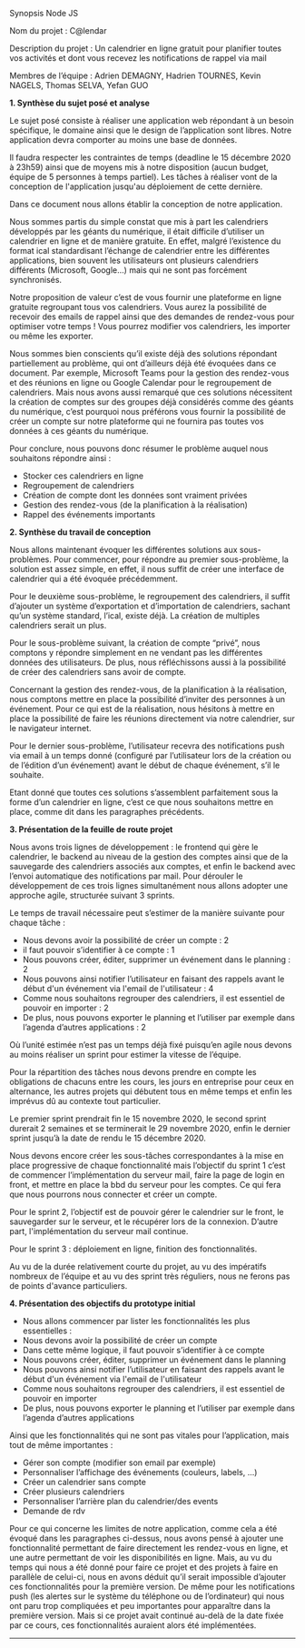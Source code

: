 Synopsis Node JS

Nom du projet : C@lendar

Description du projet : Un calendrier en ligne gratuit pour planifier toutes vos activités et dont vous recevez les notifications de rappel via mail



Membres de l’équipe : Adrien DEMAGNY, Hadrien TOURNES, Kevin NAGELS, Thomas SELVA, Yefan GUO


<b>1. Synthèse du sujet posé et analyse</b>

Le sujet posé consiste à réaliser une application web répondant à un besoin spécifique, le domaine ainsi que le design de l’application sont libres. Notre application devra comporter au moins une base de données. 

Il faudra respecter les contraintes de temps (deadline le 15 décembre 2020 à 23h59) ainsi que de moyens mis à notre disposition (aucun budget, équipe de 5 personnes à temps partiel).
Les tâches à réaliser vont de la conception de l'application jusqu'au déploiement de cette dernière. 

Dans ce document nous allons établir la conception de notre application.

Nous sommes partis du simple constat que mis à part les calendriers développés par les géants du numérique, il était difficile d’utiliser un calendrier en ligne et de manière gratuite. En effet, malgré l’existence du format ical standardisant l’échange de calendrier entre les différentes applications, bien souvent les utilisateurs ont plusieurs calendriers différents (Microsoft, Google…) mais qui ne sont pas forcément synchronisés.

Notre proposition de valeur c’est de vous fournir une plateforme en ligne gratuite regroupant tous vos calendriers. Vous aurez la possibilité de recevoir des emails de rappel ainsi que des demandes de rendez-vous pour optimiser votre temps ! Vous pourrez modifier vos calendriers, les importer ou même les exporter.

Nous sommes bien conscients qu’il existe déjà des solutions répondant partiellement au problème, qui ont d’ailleurs déjà été évoquées dans ce document. Par exemple, Microsoft Teams pour la gestion des rendez-vous et des réunions en ligne ou Google Calendar pour le regroupement de calendriers. Mais nous avons aussi remarqué que ces solutions nécessitent la création de comptes sur des groupes déjà considérés comme des géants du numérique, c’est pourquoi nous préférons vous fournir la possibilité de créer un compte sur notre plateforme qui ne fournira pas toutes vos données à ces géants du numérique.

Pour conclure, nous pouvons donc résumer le problème auquel nous souhaitons répondre ainsi :
- Stocker ces calendriers en ligne
- Regroupement de calendriers
- Création de compte dont les données sont vraiment privées
- Gestion des rendez-vous (de la planification à la réalisation)
- Rappel des événements importants

<b>2. Synthèse du travail de conception</b>


Nous allons maintenant évoquer les différentes solutions aux sous-problèmes. Pour commencer, pour répondre au premier sous-problème, la solution est assez simple, en effet, il nous suffit de créer une interface de calendrier qui a été évoquée précédemment.

Pour le deuxième sous-problème, le regroupement des calendriers, il suffit d’ajouter un système d’exportation et d’importation de calendriers, sachant qu’un système standard, l’ical, existe déjà. La création de multiples calendriers serait un plus.

Pour le sous-problème suivant, la création de compte “privé”, nous comptons y répondre simplement en ne vendant pas les différentes données des utilisateurs. De plus, nous réfléchissons aussi à la possibilité de créer des calendriers sans avoir de compte.

Concernant la gestion des rendez-vous, de la planification à la réalisation, nous comptons mettre en place la possibilité d’inviter des personnes à un événement. Pour ce qui est de la réalisation, nous hésitons à mettre en place la possibilité de faire les réunions directement via notre calendrier, sur le navigateur internet.

Pour le dernier sous-problème, l’utilisateur recevra des notifications push via email à un temps donné (configuré par l’utilisateur lors de la création ou de l’édition d’un événement) avant le début de chaque événement, s’il le souhaite.

Etant donné que toutes ces solutions s’assemblent parfaitement sous la forme d’un calendrier en ligne, c’est ce que nous souhaitons mettre en place, comme dit dans les paragraphes précédents.


<b>3. Présentation de la feuille de route projet</b>


Nous avons trois lignes de développement : le frontend qui gère le calendrier, le backend au niveau de la gestion des comptes ainsi que de la sauvegarde des calendriers associés aux comptes, et enfin le backend avec l’envoi automatique des notifications par mail.
Pour dérouler le développement de ces trois lignes simultanément nous allons adopter une approche agile, structurée suivant 3 sprints.
 
Le temps de travail nécessaire peut s’estimer de la manière suivante pour chaque tâche :	
- Nous devons avoir la possibilité de créer un compte : 2
- il faut pouvoir s’identifier à ce compte : 1
- Nous pouvons créer, éditer, supprimer un événement dans le planning  : 2
- Nous pouvons ainsi notifier l’utilisateur en faisant des rappels avant le début d'un événement via l'email de l'utilisateur : 4
- Comme nous souhaitons regrouper des calendriers, il est essentiel de pouvoir en importer : 2
- De plus, nous pouvons exporter le planning et l’utiliser par exemple dans l’agenda d’autres applications : 2

Où l’unité estimée n’est pas un temps déjà fixé puisqu’en agile nous devons au moins réaliser un sprint pour estimer la vitesse de l’équipe.

Pour la répartition des tâches nous devons prendre en compte les obligations de chacuns entre les cours, les jours en entreprise pour ceux en alternance, les autres projets qui débutent tous en même temps et enfin les imprévus dû au contexte tout particulier.


Le premier sprint prendrait fin le 15 novembre 2020, le second sprint durerait 2 semaines et se terminerait le 29 novembre 2020, enfin le dernier sprint jusqu’à la date de rendu le 15 décembre 2020.

Nous devons encore créer les sous-tâches correspondantes à la mise en place progressive de chaque fonctionnalité mais l’objectif du sprint 1 c’est de commencer l’implémentation du serveur mail, faire la page de login en front, et mettre en place la bbd du serveur pour les comptes. Ce qui fera que nous pourrons nous connecter et créer un compte.

Pour le sprint 2, l’objectif est de pouvoir gérer le calendrier sur le front, le sauvegarder sur le serveur, et le récupérer lors de la connexion. D’autre part, l'implémentation du serveur mail continue.

Pour le sprint 3 : déploiement en ligne, finition des fonctionnalités.

Au vu de la durée relativement courte du projet, au vu des impératifs nombreux de l’équipe et au vu des sprint très réguliers, nous ne ferons pas de points d'avance particuliers.


<b>4. Présentation des objectifs du prototype initial</b>

- Nous allons commencer par lister les fonctionnalités les plus essentielles : 
- Nous devons avoir la possibilité de créer un compte
- Dans cette même logique, il faut pouvoir s’identifier à ce compte
- Nous pouvons créer, éditer, supprimer un événement dans le planning 
- Nous pouvons ainsi notifier l’utilisateur en faisant des rappels avant le début d'un événement via l'email de l'utilisateur
- Comme nous souhaitons regrouper des calendriers, il est essentiel de pouvoir en importer
- De plus, nous pouvons exporter le planning et l’utiliser par exemple dans l’agenda d’autres applications

Ainsi que les fonctionnalités qui ne sont pas vitales pour l’application, mais tout de même importantes : 
- Gérer son compte (modifier son email par exemple)
- Personnaliser l’affichage des événements (couleurs, labels, …)
- Créer un calendrier sans compte
- Créer plusieurs calendriers
- Personnaliser l’arrière plan du calendrier/des events
- Demande de rdv

Pour ce qui concerne les limites de notre application, comme cela a été évoqué dans les paragraphes ci-dessus, nous avons pensé à ajouter une fonctionnalité permettant de faire directement les rendez-vous en ligne, et une autre permettant de voir les disponibilités en ligne. Mais, au vu du temps qui nous a été donné pour faire ce projet et des projets à faire en parallèle de celui-ci, nous en avons déduit qu’il serait impossible d’ajouter ces fonctionnalités pour la première version. De même pour les notifications push (les alertes sur le système du téléphone ou de l’ordinateur) qui nous ont paru trop compliquées et peu importantes pour apparaître dans la première version. Mais si ce projet avait continué au-delà de la date fixée par ce cours, ces fonctionnalités auraient alors été implémentées.

-----
